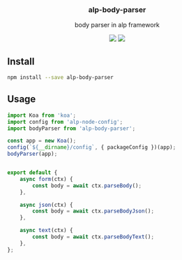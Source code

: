 <h3 align="center">
  alp-body-parser
</h3>

<p align="center">
  body parser in alp framework
</p>

<p align="center">
  <a href="https://npmjs.org/package/alp-body-parser"><img src="https://img.shields.io/npm/v/alp-body-parser.svg?style=flat-square"></a>
  <a href="https://david-dm.org/christophehurpeau/alp?path=packages/alp-body-parser"><img src="https://david-dm.org/christophehurpeau/alp?path=packages/alp-body-parser.svg?style=flat-square"></a>
</p>

## Install

```bash
npm install --save alp-body-parser
```

## Usage

```js
import Koa from 'koa';
import config from 'alp-node-config';
import bodyParser from 'alp-body-parser';

const app = new Koa();
config(`${__dirname}/config`, { packageConfig })(app);
bodyParser(app);
```

```js

export default {
    async form(ctx) {
        const body = await ctx.parseBody();
    },

    async json(ctx) {
        const body = await ctx.parseBodyJson();
    },

    async text(ctx) {
        const body = await ctx.parseBodyText();
    },
};
```
